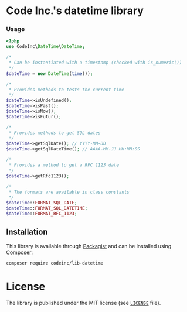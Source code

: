 # Code Inc.'s datetime library
 
### Usage
```php
<?php
use CodeInc\DateTime\DateTime;

/*
 * Can be instantiated with a timestamp (checked with is_numeric())
 */
$dateTime = new DateTime(time());

/*
 * Provides methods to tests the current time
 */ 
$dateTime->isUndefined();
$dateTime->isPast();
$dateTime->isNow();
$dateTime->isFutur();

/*
 * Provides methods to get SQL dates
 */
$dateTime->getSqlDate(); // YYYY-MM-DD
$dateTime->getSqlDateTime(); // AAAA-MM-JJ HH:MM:SS

/*
 * Provides a method to get a RFC 1123 date 
 */
$dateTime->getRfc1123();

/*
 * The formats are available in class constants 
 */
$dateTime::FORMAT_SQL_DATE;
$dateTime::FORMAT_SQL_DATETIME;
$dateTime::FORMAT_RFC_1123;
```


## Installation
This library is available through [Packagist](https://packagist.org/packages/codeinc/lib-datetime) and can be installed using [Composer](https://getcomposer.org/): 

```bash
composer require codeinc/lib-datetime
```

# License

The library is published under the MIT license (see [`LICENSE`](LICENSE) file).